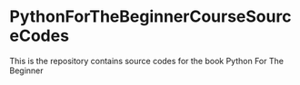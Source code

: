 # PythonForTheBeginnerCourseSourceCodes
This is the repository contains source codes for the book Python For The Beginner 
